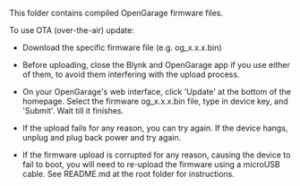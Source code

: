 This folder contains compiled OpenGarage firmware files.

To use OTA (over-the-air) update:

* Download the specific firmware file (e.g. og_x.x.x.bin)

* Before uploading, close the Blynk and OpenGarage app if you use either of them, to avoid them interfering with the upload process.
  
* On your OpenGarage's web interface, click 'Update' at the bottom of the homepage. Select the firmware og_x.x.x.bin file, type in device key, and 'Submit'. Wait till it finishes.
  
* If the upload fails for any reason, you can try again. If the device hangs, unplug and plug back power and try again.
  
* If the firmware upload is corrupted for any reason, causing the device to fail to boot, you will need to re-upload the firmware using a microUSB cable. See README.md at the root folder for instructions.
